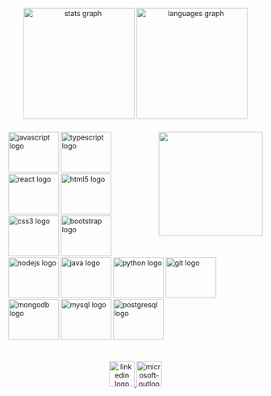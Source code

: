 <br clear="both">

<div align="center">
  <img src="https://github-readme-stats.vercel.app/api?hide_title=false&hide_rank=false&show_icons=true&include_all_commits=true&count_private=true&disable_animations=false&theme=dracula&locale=en&hide_border=false&username=MatheusGraciki" height="220" alt="stats graph"  />
  <img src="https://github-readme-stats.vercel.app/api/top-langs?locale=en&hide_title=false&layout=compact&card_width=320&langs_count=5&theme=dracula&hide_border=false&username=MatheusGraciki" height="220" alt="languages graph"  />
</div>

###

<img align="right" height="206" src="https://media.tenor.com/BI4UtVCDlyEAAAAC/edgerunners-rebbeca-like.gif"  />

###

<div align="left">
  <img src="https://cdn.jsdelivr.net/gh/devicons/devicon/icons/javascript/javascript-original.svg" height="80" width="100" alt="javascript logo"  />
  <img src="https://cdn.jsdelivr.net/gh/devicons/devicon/icons/typescript/typescript-plain.svg" height="80" width="100" alt="typescript logo"  />
  <img src="https://cdn.jsdelivr.net/gh/devicons/devicon/icons/react/react-original.svg" height="80" width="100" alt="react logo"  />
  <img src="https://cdn.jsdelivr.net/gh/devicons/devicon/icons/html5/html5-original.svg" height="80" width="100" alt="html5 logo"  />
  <img src="https://cdn.jsdelivr.net/gh/devicons/devicon/icons/css3/css3-original.svg" height="80" width="100" alt="css3 logo"  />
  <img src="https://cdn.jsdelivr.net/gh/devicons/devicon/icons/bootstrap/bootstrap-original.svg" height="80" width="100" alt="bootstrap logo"  />
  <img src="https://cdn.jsdelivr.net/gh/devicons/devicon/icons/nodejs/nodejs-original.svg" height="80" width="100" alt="nodejs logo"  />
  <img src="https://cdn.jsdelivr.net/gh/devicons/devicon/icons/java/java-original.svg" height="80" width="100" alt="java logo"  />
  <img src="https://cdn.jsdelivr.net/gh/devicons/devicon/icons/python/python-original.svg" height="80" width="100" alt="python logo"  />
  <img src="https://cdn.jsdelivr.net/gh/devicons/devicon/icons/git/git-original.svg" height="80" width="100" alt="git logo"  />
  <img src="https://cdn.jsdelivr.net/gh/devicons/devicon/icons/mongodb/mongodb-original.svg" height="80" width="100" alt="mongodb logo"  />
  <img src="https://cdn.jsdelivr.net/gh/devicons/devicon/icons/mysql/mysql-original.svg" height="80" width="100" alt="mysql logo"  />
  <img src="https://cdn.jsdelivr.net/gh/devicons/devicon/icons/postgresql/postgresql-original.svg" height="80" width="100" alt="postgresql logo"  />
</div>

###

<br clear="both">

<div align="center">
  <a href="https://www.linkedin.com/in/matheus-graciki-303287209/" target="_blank">
    <img src="https://img.shields.io/static/v1?message=LinkedIn&logo=linkedin&label=&color=0077B5&logoColor=white&labelColor=&style=for-the-badge" height="50" alt="linkedin logo"  />
  </a>
  <a href="mailto:dev.matheusgraciki@outlook.com" target="_blank">
    <img src="https://img.shields.io/static/v1?message=Outlook&logo=microsoft-outlook&label=&color=0078D4&logoColor=white&labelColor=&style=for-the-badge" height="50" alt="microsoft-outlook logo"  />
  </a>
</div>


